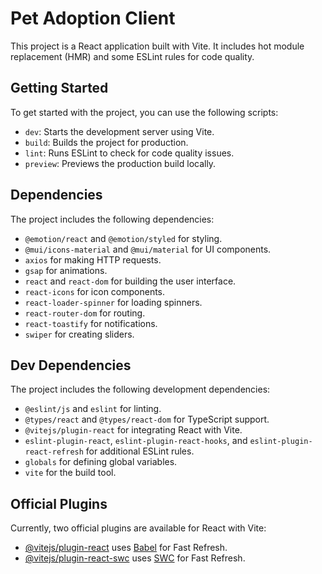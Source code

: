 # Pet Adoption Client

This project is a React application built with Vite. It includes hot module replacement (HMR) and some ESLint rules for code quality.

## Getting Started

To get started with the project, you can use the following scripts:

- `dev`: Starts the development server using Vite.
- `build`: Builds the project for production.
- `lint`: Runs ESLint to check for code quality issues.
- `preview`: Previews the production build locally.

## Dependencies

The project includes the following dependencies:

- `@emotion/react` and `@emotion/styled` for styling.
- `@mui/icons-material` and `@mui/material` for UI components.
- `axios` for making HTTP requests.
- `gsap` for animations.
- `react` and `react-dom` for building the user interface.
- `react-icons` for icon components.
- `react-loader-spinner` for loading spinners.
- `react-router-dom` for routing.
- `react-toastify` for notifications.
- `swiper` for creating sliders.

## Dev Dependencies

The project includes the following development dependencies:

- `@eslint/js` and `eslint` for linting.
- `@types/react` and `@types/react-dom` for TypeScript support.
- `@vitejs/plugin-react` for integrating React with Vite.
- `eslint-plugin-react`, `eslint-plugin-react-hooks`, and `eslint-plugin-react-refresh` for additional ESLint rules.
- `globals` for defining global variables.
- `vite` for the build tool.

## Official Plugins

Currently, two official plugins are available for React with Vite:

- [@vitejs/plugin-react](https://github.com/vitejs/vite-plugin-react/blob/main/packages/plugin-react/README.md) uses [Babel](https://babeljs.io/) for Fast Refresh.
- [@vitejs/plugin-react-swc](https://github.com/vitejs/vite-plugin-react-swc) uses [SWC](https://swc.rs/) for Fast Refresh.

